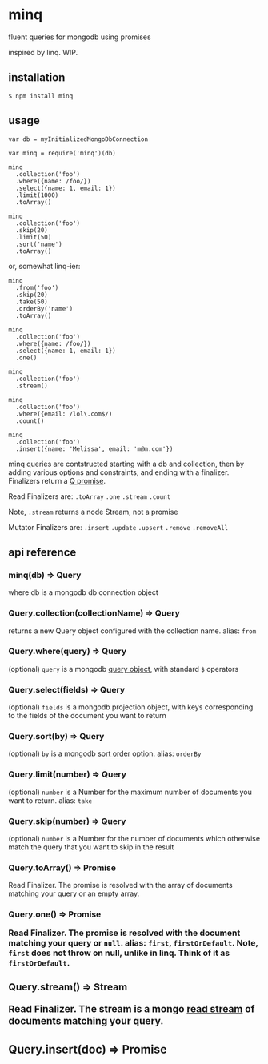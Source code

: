 # minq
fluent queries for mongodb using promises

inspired by linq. WIP.

## installation

    $ npm install minq

## usage

    var db = myInitializedMongoDbConnection

    var minq = require('minq')(db)

    minq
      .collection('foo')
      .where({name: /foo/})
      .select({name: 1, email: 1})
      .limit(1000)
      .toArray()

    minq
      .collection('foo')
      .skip(20)
      .limit(50)
      .sort('name')
      .toArray()

or, somewhat linq-ier:

    minq
      .from('foo')
      .skip(20)
      .take(50)
      .orderBy('name')
      .toArray()

    minq
      .collection('foo')
      .where({name: /foo/})
      .select({name: 1, email: 1})
      .one()

    minq
      .collection('foo')
      .stream()

    minq
      .collection('foo')
      .where({email: /lol\.com$/)
      .count()

    minq
      .collection('foo')
      .insert({name: 'Melissa', email: 'm@m.com'})

minq queries are contstructed starting with a db and collection, then by adding various options and constraints, and ending with a finalizer. Finalizers return a [Q promise](https://npmjs.org/package/q).

Read Finalizers are: `.toArray` `.one` `.stream` `.count`

Note, `.stream` returns a node Stream, not a promise

Mutator Finalizers are: `.insert` `.update` `.upsert` `.remove` `.removeAll`

## api reference

### minq(db) => Query
where db is a mongodb db connection object

### Query.collection(collectionName) => Query
returns a new Query object configured with the collection name.
alias: `from`

### Query.where(query) => Query
(optional) `query` is a mongodb [query object](http://mongodb.github.com/node-mongodb-native/markdown-docs/queries.html#query-object), with standard `$` operators

### Query.select(fields) => Query
(optional) `fields` is a mongodb projection object, with keys corresponding to the fields of the document you want to return

### Query.sort(by) => Query
(optional) `by` is a mongodb [sort order](http://mongodb.github.com/node-mongodb-native/markdown-docs/queries.html#query-options) option.
alias: `orderBy`

### Query.limit(number) => Query
(optional) `number` is a Number for the maximum number of documents you want to return.
alias: `take`


### Query.skip(number) => Query
(optional) `number` is a Number for the number of documents which otherwise match the query that you want to skip in the result

### Query.toArray() => Promise<Array>
Read Finalizer. The promise is resolved with the array of documents matching your query or an empty array.

### Query.one() => Promise<Object>
Read Finalizer. The promise is resolved with the document matching your query or `null`.
alias: `first`, `firstOrDefault`. Note, `first` does not throw on null, unlike in linq. Think of it as `firstOrDefault`.

### Query.stream() => Stream<Object>
Read Finalizer. The stream is a mongo [read stream](http://mongodb.github.com/node-mongodb-native/api-generated/cursorstream.html) of documents matching your query.

### Query.insert(doc) => Promise<Object>
Mutator Finalizer. Insert a document collection. The promise is the inserted object, including _id if assigned by db.

### Query.update(changes) => Promise<Number>
Mutator Finalizer. Update documents in a collection with `changes`, a mongodb [setter or unsetter](http://mongodb.github.com/node-mongodb-native/markdown-docs/insert.html#update). Use with `Query.where` or include `_id` on the `changes` object. The promise is the count of updated documents.

### Query.upsert(setter) => Promise<Number>
Mutator Finalizer. Create or update a document in a collection with `setter`, a mongodb [setter](http://mongodb.github.com/node-mongodb-native/markdown-docs/insert.html#update). The promise is the count of updated documents.

### Query.remove() => Promise<Number>
Mutator Finalizer. Remove documents matching a `where` query. The promise is the number of documents removed. Rejected if no `where` query is specified.

### Query.removeAll() => Promise<Number>
Mutator Finalizer. Remove all documents in a collection. The promise is the number of documents removed.

## running the tests

    $ npm install
    $ npm test

## contributors

jden <jason@denizac.org>

## license
MIT. (c) jden <jason@denizac.org>. See LICENSE.md.